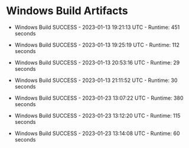 # Windows Build Artifacts

* Windows Build SUCCESS - 2023-01-13 19:21:13 UTC - Runtime: 451 seconds

* Windows Build SUCCESS - 2023-01-13 19:25:19 UTC - Runtime: 112 seconds

* Windows Build SUCCESS - 2023-01-13 20:53:16 UTC - Runtime: 29 seconds

* Windows Build SUCCESS - 2023-01-13 21:11:52 UTC - Runtime: 30 seconds

* Windows Build SUCCESS - 2023-01-23 13:07:22 UTC - Runtime: 380 seconds

* Windows Build SUCCESS - 2023-01-23 13:12:20 UTC - Runtime: 115 seconds

* Windows Build SUCCESS - 2023-01-23 13:14:08 UTC - Runtime: 60 seconds
